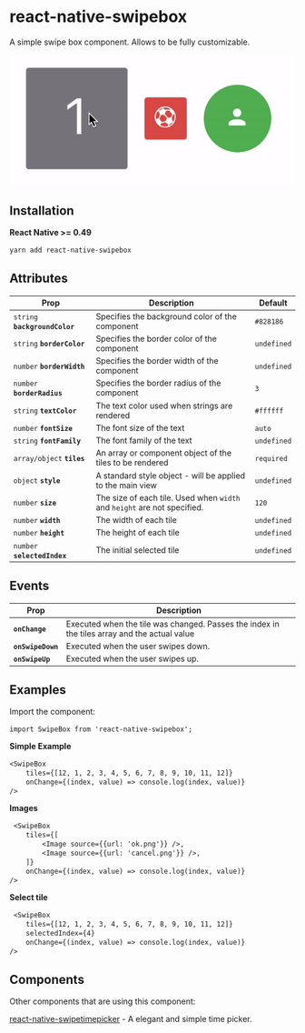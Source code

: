 # react-native-swipebox

A simple swipe box component. Allows to be fully customizable.

![alt text](https://github.com/flyandi/react-native-swipebox/raw/master/docs/swipebox.gif "react-native-swipebox")


## Installation

**React Native >= 0.49**

```bash
yarn add react-native-swipebox
```

## Attributes

| Prop | Description | Default |
|---|---|---|
|`string` **`backgroundColor`**|Specifies the background color of the component|`#828186`|
|`string` **`borderColor`**|Specifies the border color of the component|`undefined`|
|`number` **`borderWidth`**|Specifies the border width of the component|`undefined`|
|`number` **`borderRadius`**|Specifies the border radius of the component|`3`|
|`string` **`textColor`**|The text color used when strings are rendered|`#ffffff`|
|`number` **`fontSize`**|The font size of the text|`auto`|
|`string` **`fontFamily`**|The font family of the text|`undefined`|
|`array/object` **`tiles`**|An array or component object of the tiles to be rendered|`required`|
|`object` **`style`**|A standard style object - will be applied to the main view|`undefined`|
|`number` **`size`**|The size of each tile. Used when `width` and `height` are not specified.|`120`|
|`number` **`width`**|The width of each tile|`undefined`|
|`number` **`height`**|The height of each tile|`undefined`|
|`number` **`selectedIndex`**|The initial selected tile|`undefined`|

## Events

| Prop | Description |
|---|---|
|**`onChange`**|Executed when the tile was changed. Passes the index in the tiles array and the actual value|
|**`onSwipeDown`**|Executed when the user swipes down.|
|**`onSwipeUp`**|Executed when the user swipes up.|


## Examples

Import the component:

```es6
import SwipeBox from 'react-native-swipebox';
```


**Simple Example**

```es6
<SwipeBox
    tiles={[12, 1, 2, 3, 4, 5, 6, 7, 8, 9, 10, 11, 12]}
    onChange={(index, value) => console.log(index, value)}
/>
```


**Images**

```es6
 <SwipeBox
    tiles={[
        <Image source={{url: 'ok.png'}} />,
        <Image source={{url: 'cancel.png'}} />,
    ]}
    onChange={(index, value) => console.log(index, value)}
/>
```

**Select tile**

```es6
 <SwipeBox
    tiles={[12, 1, 2, 3, 4, 5, 6, 7, 8, 9, 10, 11, 12]}
    selectedIndex={4}
    onChange={(index, value) => console.log(index, value)}
/>
```

## Components

Other components that are using this component: 

[react-native-swipetimepicker](https://github.com/flyandi/react-native-swipetimepicker) - A elegant and simple time picker.




